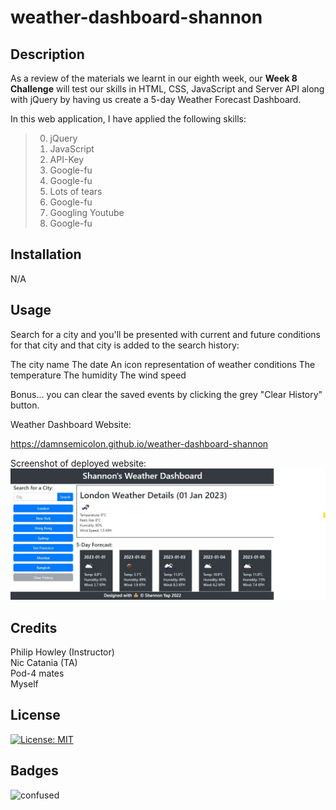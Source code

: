 # weather-dashboard-shannon

## Description

As a review of the materials we learnt in our eighth week, our **Week 8 Challenge** will test our skills in HTML, CSS, JavaScript and Server API along with jQuery by having us create a 5-day Weather Forecast Dashboard.

In this web application, I have applied the following skills:

>00. jQuery
>01. JavaScript
>02. API-Key
>03. Google-fu
>04. Google-fu
>05. Lots of tears
>06. Google-fu
>07. Googling Youtube
>08. Google-fu

## Installation

N/A

## Usage 

Search for a city and you'll be presented with current and future conditions for that city and that city is added to the search history:

The city name
The date
An icon representation of weather conditions
The temperature
The humidity
The wind speed

Bonus... you can clear the saved events by clicking the grey "Clear History" button.

Weather Dashboard Website:

https://damnsemicolon.github.io/weather-dashboard-shannon

Screenshot of deployed website:
![screenshots](assets/screenshot.jpg)

## Credits

Philip Howley (Instructor)<br>
Nic Catania (TA)<br>
Pod-4 mates<br>
Myself

## License

[![License: MIT](https://img.shields.io/badge/License-MIT-yellow.svg)](https://opensource.org/licenses/MIT)

## Badges

![confused](https://img.shields.io/badge/status-confused-navy)